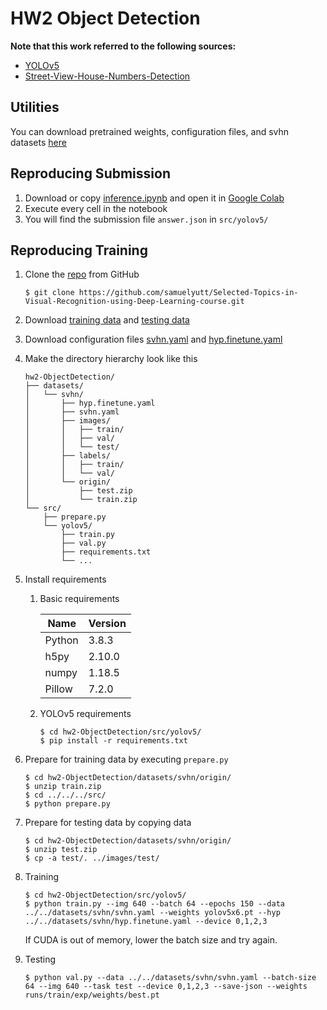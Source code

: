 # HW2 Object Detection

**Note that this work referred to the following sources:**
- [YOLOv5](https://github.com/ultralytics/yolov5)
- [Street-View-House-Numbers-Detection](https://github.com/chia56028/Street-View-House-Numbers-Detection)

Utilities
--
You can download pretrained weights, configuration files, and svhn datasets [here](https://drive.google.com/drive/folders/1eSRBqjNiv8d8feY4nC_fiUk8M_Mji9-R?usp=sharing)

Reproducing Submission
--
1. Download or copy [inference.ipynb](https://colab.research.google.com/drive/1z0spJDJvMnFap-RAFbM8qMNmKQWyJ723?usp=sharing) and open it in [Google Colab](https://colab.research.google.com)
2. Execute every cell in the notebook
3. You will find the submission file `answer.json` in `src/yolov5/`

Reproducing Training
--
1. Clone the [repo](https://github.com/samuelyutt/Selected-Topics-in-Visual-Recognition-using-Deep-Learning-course.git) from GitHub
    ```
    $ git clone https://github.com/samuelyutt/Selected-Topics-in-Visual-Recognition-using-Deep-Learning-course.git
    ```

2. Download [training data](https://drive.google.com/file/d/1DrL7iqM43q7uoV9zDt5av59lAb2286VI/view?usp=sharing) and [testing data](https://drive.google.com/file/d/1_UmIKmOpEmIdROzkfWYXkiEI6C40a5NG/view?usp=sharing)

3. Download configuration files [svhn.yaml](https://drive.google.com/file/d/1RzJKh3A5HhtNopKdDC5M-7n0iYA1lpiJ/view?usp=sharing) and [hyp.finetune.yaml](https://drive.google.com/file/d/1KYMBxMg2Bx0QatqXSK4TJtCT6GMchQyP/view?usp=sharing)


4. Make the directory hierarchy look like this
    ```
    hw2-ObjectDetection/
    ├── datasets/
    │   └── svhn/
    │       ├── hyp.finetune.yaml
    │       ├── svhn.yaml
    │       ├── images/
    │       │   ├── train/
    │       │   ├── val/
    │       │   └── test/
    │       ├── labels/
    │       │   ├── train/
    │       │   └── val/
    │       └── origin/
    │           ├── test.zip
    │           └── train.zip
    └── src/
        ├── prepare.py
        └── yolov5/
            ├── train.py
            ├── val.py
            ├── requirements.txt
            └── ...
    ```


5. Install requirements
    1. Basic requirements

        | Name   | Version |
        | ------ | ------- |
        | Python | 3.8.3   |
        | h5py   | 2.10.0  |
        | numpy  | 1.18.5  |
        | Pillow | 7.2.0   |

    2. YOLOv5 requirements
        ```
        $ cd hw2-ObjectDetection/src/yolov5/
        $ pip install -r requirements.txt
        ```

6. Prepare for training data by executing `prepare.py`
    ```
    $ cd hw2-ObjectDetection/datasets/svhn/origin/
    $ unzip train.zip
    $ cd ../../../src/
    $ python prepare.py
    ```

7. Prepare for testing data by copying data
    ```
    $ cd hw2-ObjectDetection/datasets/svhn/origin/
    $ unzip test.zip
    $ cp -a test/. ../images/test/
    ```

8. Training
    ```
    $ cd hw2-ObjectDetection/src/yolov5/
    $ python train.py --img 640 --batch 64 --epochs 150 --data ../../datasets/svhn/svhn.yaml --weights yolov5x6.pt --hyp ../../datasets/svhn/hyp.finetune.yaml --device 0,1,2,3
    ```
    If CUDA is out of memory, lower the batch size and try again.

9. Testing
    ```
    $ python val.py --data ../../datasets/svhn/svhn.yaml --batch-size 64 --img 640 --task test --device 0,1,2,3 --save-json --weights runs/train/exp/weights/best.pt
    ```
